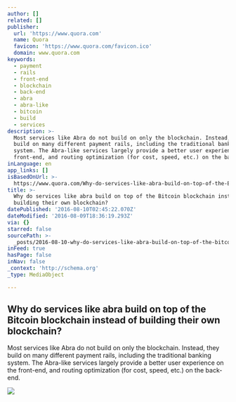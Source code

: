 ```yaml
---
author: []
related: []
publisher:
  url: 'https://www.quora.com'
  name: Quora
  favicon: 'https://www.quora.com/favicon.ico'
  domain: www.quora.com
keywords:
  - payment
  - rails
  - front-end
  - blockchain
  - back-end
  - abra
  - abra-like
  - bitcoin
  - build
  - services
description: >-
  Most services like Abra do not build on only the blockchain. Instead, they
  build on many different payment rails, including the traditional banking
  system. The Abra-like services largely provide a better user experience on the
  front-end, and routing optimization (for cost, speed, etc.) on the back-end.
inLanguage: en
app_links: []
isBasedOnUrl: >-
  https://www.quora.com/Why-do-services-like-abra-build-on-top-of-the-Bitcoin-blockchain-instead-of-building-their-own-blockchain
title: >-
  Why do services like abra build on top of the Bitcoin blockchain instead of
  building their own blockchain?
datePublished: '2016-08-10T02:45:22.070Z'
dateModified: '2016-08-09T18:36:19.293Z'
via: {}
starred: false
sourcePath: >-
  _posts/2016-08-10-why-do-services-like-abra-build-on-top-of-the-bitcoin-blockc.md
inFeed: true
hasPage: false
inNav: false
_context: 'http://schema.org'
_type: MediaObject

---
```

<article style=""><h1>Why do services like abra build on top of the Bitcoin blockchain instead of building their own blockchain?</h1><p>Most services like Abra do not build on only the blockchain. Instead, they build on many different payment rails, including the traditional banking system. The Abra-like services largely provide a better user experience on the front-end, and routing optimization (for cost, speed, etc.) on the back-end.</p><img src="https://qsf.ec.quoracdn.net/-images.new_grid.fb_share_default.png2801ad8885530345.png" /></article>